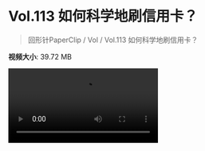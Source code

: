 # Vol.113 如何科学地刷信用卡？

> 回形针PaperClip / Vol / Vol.113 如何科学地刷信用卡？

**视频大小**: 39.72 MB

<div class="video"><video src="https://file.hsyhx.top/archive/PaperClip/Vol/113.mp4" controls preload>🤔 您的浏览器不支持 video 标签</video></div>